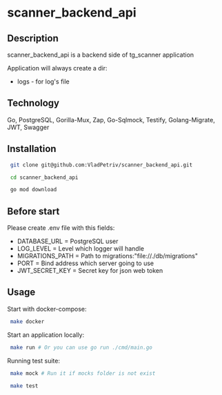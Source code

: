 # scanner_backend_api

## Description

scanner_backend_api is a backend side of tg_scanner application

Application will always create a dir:

- logs - for log's file

## Technology

Go, PostgreSQL, Gorilla-Mux, Zap, Go-Sqlmock, Testify, Golang-Migrate, JWT, Swagger

## Installation

```bash
 git clone git@github.com:VladPetriv/scanner_backend_api.git

 cd scanner_backend_api

 go mod download

```

## Before start

Please create .env file with this fields:

- DATABASE_URL = PostgreSQL user
- LOG_LEVEL = Level which logger will handle
- MIGRATIONS_PATH = Path to migrations:"file://./db/migrations"
- PORT = Bind address which server going to use
- JWT_SECRET_KEY = Secret key for json web token

## Usage

Start with docker-compose:

```bash
 make docker
```

Start an application locally:

```bash
 make run # Or you can use go run ./cmd/main.go
```

Running test suite:

```bash
 make mock # Run it if mocks folder is not exist

 make test
```
